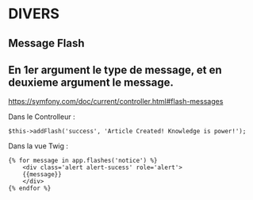 DIVERS
=======


## Message Flash

En 1er argument le type de message, et en deuxieme argument le message.
-
https://symfony.com/doc/current/controller.html#flash-messages

Dans le Controlleur : 

```
$this->addFlash('success', 'Article Created! Knowledge is power!');
```

Dans la vue Twig : 

```
{% for message in app.flashes('notice') %}
    <div class='alert alert-sucess' role='alert'>
    {{message}}
    </div>
{% endfor %}
```

